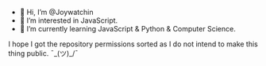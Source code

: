 - 👋 Hi, I’m @Joywatchin
- 👀 I’m interested in JavaScript.
- 🌱 I’m currently learning JavaScript & Python & Computer Science.

I hope I got the repository permissions sorted as I do not intend to make this thing public. ¯\_(ツ)_/¯

<!---
Joywatchin/Joywatchin is a ✨ special ✨ repository because its `README.md` (this file) appears on your GitHub profile.
You can click the Preview link to take a look at your changes.
--->
